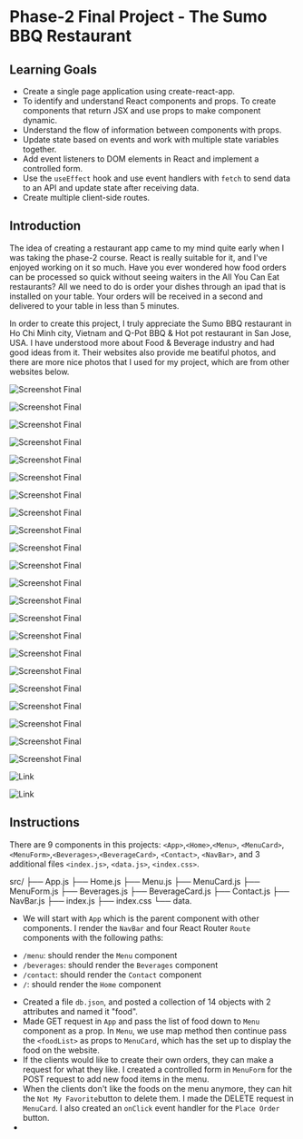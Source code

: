 # Phase-2 Final Project - The Sumo BBQ Restaurant

## Learning Goals

* Create a single page application using create-react-app.
* To identify and understand React components and props. To create components that return JSX and use props to make component dynamic.
* Understand the flow of information between components with props.
* Update state based on events and work with multiple state variables together.
* Add event listeners to DOM elements in React and implement a controlled form.
* Use the `useEffect` hook and use event handlers with `fetch` to send data to an API and update state after receiving data.
* Create multiple client-side routes.

## Introduction

The idea of creating a restaurant app came to my mind quite early when I was taking the phase-2 course. React is really suitable for it, and I've enjoyed working on it so much. Have you ever wondered how food orders can be processed so quick without seeing waiters in the All You Can Eat restaurants? All we need to do is order your dishes through an ipad that is installed on your table. Your orders will be received in a second and delivered to your table in less than 5 minutes. 

In order to create this project, I truly appreciate the Sumo BBQ restaurant in Ho Chi Minh city, Vietnam and Q-Pot BBQ & Hot pot restaurant in San Jose, USA. I have understood more about Food & Beverage industry and had good ideas from it. Their websites also provide me beatiful photos, and there are more nice photos that I used for my project, which are from other websites below.

![Screenshot Final](https://static.vecteezy.com/system/resources/thumbnails/003/224/532/small/cute-sumo-mascot-character-cartoon-icon-illustration-free-vector.jpg)

![Screenshot Final](https://media.istockphoto.com/id/1334054372/vector/cute-sumo-eat-onigiri-cartoon-icon-illustration.jpg?s=612x612&w=0&k=20&c=tDrkNSzqhKBspw6226HToqwVCOl96CA8RNuQIEqbXqc=)

![Screenshot Final](https://brand-pcms.ggg.systems/media/catalog/product/cache/fccf9bc1c56510f6f2e84ded9c30a375/3/3/330_Suon_Non_Bo_My_Co_Xuong_Sot_Tare_1_1.jpg)

![Screenshot Final](https://brand-pcms.ggg.systems/media/catalog/product/cache/fccf9bc1c56510f6f2e84ded9c30a375/1/5/15641_Suon_Bo_My_Hao_Hang_Rut_Xuong_1_1.jpg)

![Screenshot Final](https://brand-pcms.ggg.systems/media/catalog/product/cache/fccf9bc1c56510f6f2e84ded9c30a375/8/9/899_Than_Vai_Bo_My_Cat_Lat_Sot_Tare_1_1.jpg)

![Screenshot Final](https://brand-pcms.ggg.systems/media/catalog/product/cache/fccf9bc1c56510f6f2e84ded9c30a375/3/0/306_De_Suon_Bo_My_Tsubo_1_1.jpg)

![Screenshot Final](https://brand-pcms.ggg.systems/media/catalog/product/cache/fccf9bc1c56510f6f2e84ded9c30a375/8/9/897_Ba_Chi_Bo_My_Sot_Miso_Cay_1_1.jpg)

![Screenshot Final](https://brand-pcms.ggg.systems/media/catalog/product/cache/fccf9bc1c56510f6f2e84ded9c30a375/1/8/181_Than_Bo_My_Hao_Hang_Sot_BBQ_1_1.jpg)

![Screenshot Final](https://brand-pcms.ggg.systems/media/catalog/product/cache/fccf9bc1c56510f6f2e84ded9c30a375/8/9/898_Luoi_Bo_My_Sot_Tare_1_1.jpg)

![Screenshot Final](https://brand-pcms.ggg.systems/media/catalog/product/cache/fccf9bc1c56510f6f2e84ded9c30a375/9/0/902_Loi_Vai_Heo_My_Steak_1_1.jpg)

![Screenshot Final](https://brand-pcms.ggg.systems/media/catalog/product/cache/fccf9bc1c56510f6f2e84ded9c30a375/3/1/315_Suon_Heo_My_Sot_Basil_1_1.jpg)

![Screenshot Final](https://brand-pcms.ggg.systems/media/catalog/product/cache/fccf9bc1c56510f6f2e84ded9c30a375/8/7/876_Ba_Chi_Heo_My_Sot_Miso_Cay_1_1.jpg)

![Screenshot Final](https://brand-pcms.ggg.systems/media/catalog/product/cache/fccf9bc1c56510f6f2e84ded9c30a375/9/0/901_Dui_Ga_Khong_Xuong_Sot_Miso_Cay_1_1.jpg)

![Screenshot Final](https://brand-pcms.ggg.systems/media/catalog/product/cache/fccf9bc1c56510f6f2e84ded9c30a375/1/0/1034_Tom_Su_1_1.jpg)

![Screenshot Final](https://brand-pcms.ggg.systems/media/catalog/product/cache/fccf9bc1c56510f6f2e84ded9c30a375/1/8/184_Bach_Tuoc_Baby_Sot_Shio_Goma_1_1.jpg)

![Screenshot Final](https://brand-pcms.ggg.systems/media/catalog/product/cache/fccf9bc1c56510f6f2e84ded9c30a375/9/0/904_Rau_Nam_Tong_Hop_1_1.jpg)

![Screenshot Final](https://target.scene7.com/is/image/Target/GUEST_7819ee30-1f78-46ee-a21c-d2096f99ba42?wid=325&hei=325&qlt=80&fmt=pjpeg)

![Screenshot Final](https://target.scene7.com/is/image/Target/GUEST_df0ed645-55ba-440c-a765-e702bc9ebb01?wid=488&hei=488&fmt=pjpeg)

![Screenshot Final](https://target.scene7.com/is/image/Target/GUEST_4f2bf9ec-55c4-4a9e-bf0d-61ebc5c9c110?wid=488&hei=488&fmt=pjpeg)

![Screenshot Final](https://target.scene7.com/is/image/Target/GUEST_65db2c37-f185-4eb3-9013-c96bd3c96b3b?wid=488&hei=488&fmt=pjpeg)

![Screenshot Final](https://target.scene7.com/is/image/Target/GUEST_fd80072d-e981-47e9-96ec-0bb4f7eadfd9?wid=325&hei=325&qlt=80&fmt=pjpeg)

![Screenshot Final](https://target.scene7.com/is/image/Target/GUEST_7ab95111-7a46-4555-a191-062f9edb5857?wid=325&hei=325&qlt=80&fmt=pjpeg)

![Link](https://sumoyakiniku.com.vn/)

![Link](https://www.qpotsanjose.com/)

## Instructions

There are 9 components in this projects: `<App>`,`<Home>`,`<Menu>`, `<MenuCard>`,`<MenuForm>`,`<Beverages>`,`<BeverageCard>`, `<Contact>`, `<NavBar>`, and 3 additional files `<index.js>`, `<data.js>`, `<index.css>`.

src/
├── App.js
├── Home.js
├── Menu.js
├── MenuCard.js
├── MenuForm.js
├── Beverages.js
├── BeverageCard.js
├── Contact.js
├── NavBar.js
├── index.js
├── index.css
└── data.

* We will start with `App` which is the parent component with other components. I render the `NavBar` and four React Router `Route` components with the following paths:

- `/menu`: should render the `Menu` component
- `/beverages`: should render the `Beverages` component
- `/contact`: should render the `Contact` component
- `/`: should render the `Home` component

* Created a file `db.json`, and posted a collection of 14 objects with 2 attributes and named it "food".
* Made GET request in `App` and pass the list of food down to `Menu` component as a prop. In `Menu`, we use map method then continue pass the `<foodList>` as props to `MenuCard`, which has the set up to display the food on the website.
* If the clients would like to create their own orders, they can make a request for what they like. I created a controlled form in `MenuForm` for the POST request to add new food items in the menu.
* When the clients don't like the foods on the menu anymore, they can hit the `Not My Favorite`button to delete them. I made the DELETE request in `MenuCard`. I also created an `onClick` event handler for the `Place Order` button.
* 